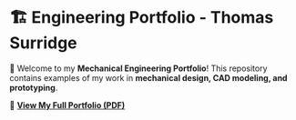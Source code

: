 # 🏗️ Engineering Portfolio - Thomas Surridge

🚀 Welcome to my **Mechanical Engineering Portfolio**! This repository contains examples of my work in **mechanical design, CAD modeling, and prototyping**.  

📄 **[View My Full Portfolio (PDF)]([https://github.com/thomassurridge2028/Engineering-Portfolio/blob/main/portfolio.pdf](https://github.com/thomassurridge2028/ThomasSurridge-Portfolio/blob/main/Thomas%20Surridge%20Engineering%20Portfolio.pdf))**  
